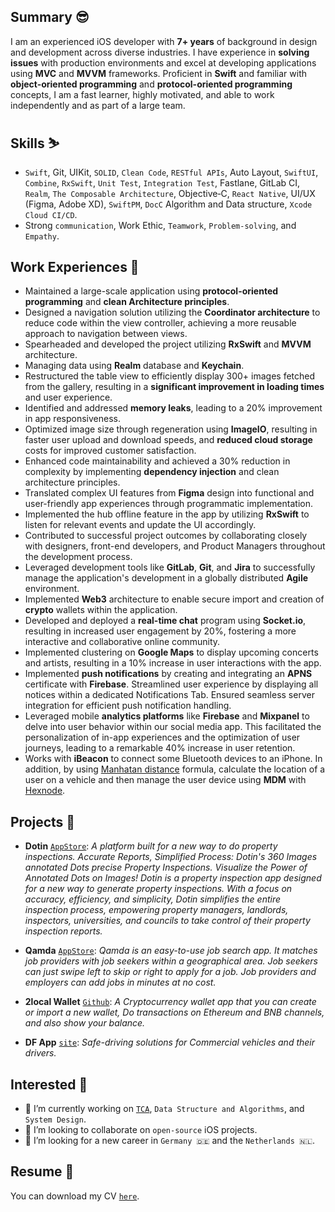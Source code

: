 ## Summary 😎
I am an experienced iOS developer with **7+ years** of background in design and development across diverse industries. I have experience in **solving issues** with production environments and excel at developing applications using **MVC** and **MVVM** frameworks. Proficient in **Swift** and familiar with **object-oriented programming** and **protocol-oriented programming**  concepts, I am a fast learner, highly motivated, and able to work independently and as part of a large team.

## Skills ⛷️
- `Swift`, Git, UIKit, `SOLID`, `Clean Code`, `RESTful APIs`, Auto Layout, `SwiftUI`, `Combine`, `RxSwift`, `Unit Test`, `Integration Test`, Fastlane, GitLab CI, `Realm`, `The Composable Architecture`, Objective‐C, `React Native`, UI/UX (Figma, Adobe XD), `SwiftPM`, `DocC` Algorithm and Data structure, `Xcode Cloud CI/CD`.
- Strong `communication`, Work Ethic, `Teamwork`, `Problem-solving`, and `Empathy`.

## Work Experiences 🔬
- Maintained a large-scale application using **protocol-oriented programming** and **clean Architecture principles**.
- Designed a navigation solution utilizing the **Coordinator architecture** to reduce code within the view controller, achieving a more reusable approach to navigation between views.
- Spearheaded and developed the project utilizing **RxSwift** and **MVVM** architecture.
- Managing data using **Realm** database and **Keychain**.
- Restructured the table view to efficiently display 300+ images fetched from the gallery, resulting in a **significant improvement in loading times** and user experience.
- Identified and addressed **memory leaks**, leading to a 20% improvement in app responsiveness.
- Optimized image size through regeneration using **ImageIO**, resulting in faster user upload and download speeds, and **reduced cloud storage** costs for improved customer satisfaction.
- Enhanced code maintainability and achieved a 30% reduction in complexity by implementing **dependency injection** and clean architecture principles.
- Translated complex UI features from **Figma** design into functional and user-friendly app experiences through programmatic implementation.
- Implemented the hub offline feature in the app by utilizing **RxSwift** to listen for relevant events and update the UI accordingly.
- Contributed to successful project outcomes by collaborating closely with designers, front-end developers, and Product Managers throughout the development process.
- Leveraged development tools like **GitLab**, **Git**, and **Jira** to successfully manage the application's development in a globally distributed **Agile** environment.
- Implemented **Web3** architecture to enable secure import and creation of **crypto** wallets within the application.
- Developed and deployed a **real-time chat** program using **Socket.io**, resulting in increased user engagement by 20%, fostering a more interactive and collaborative online community.
- Implemented clustering on **Google Maps** to display upcoming concerts and artists, resulting in a 10% increase in user interactions with the app.
- Implemented **push notifications** by creating and integrating an **APNS** certificate with **Firebase**. Streamlined user experience by displaying all notices within a dedicated Notifications Tab. Ensured seamless server integration for efficient push notification handling.
- Leveraged mobile **analytics platforms** like **Firebase** and **Mixpanel** to delve into user behavior within our social media app. This facilitated the personalization of in-app experiences and the optimization of user journeys, leading to a remarkable 40% increase in user retention.
- Works with **iBeacon** to connect some Bluetooth devices to an iPhone. In addition, by using [Manhatan distance](https://xlinux.nist.gov/dads/HTML/manhattanDistance.html#:~:text=Definition%3A%20The%20distance%20between%20two,y1%20%2D%20y2%7C.) formula, calculate the location of a user on a vehicle and then manage the user device using **MDM** with [Hexnode](https://www.hexnode.com). 

## Projects 📱

- **Dotin** [`AppStore`](https://apps.apple.com/gb/app/dotin/id1621066840): *A platform built for a new way to do property inspections. Accurate Reports, Simplified Process: Dotin's 360 Images annotated Dots precise Property Inspections. Visualize the Power of Annotated Dots on Images! Dotin is a property inspection app designed for a new way to generate property inspections. With a focus on accuracy, efficiency, and simplicity, Dotin simplifies the entire inspection process, empowering property managers, landlords, inspectors, universities, and councils to take control of their property inspection reports.*

- **Qamda** [`AppStore`](https://apps.apple.com/de/app/qamda/id1534250181): *Qamda is an easy-to-use job search app. It matches job providers with job seekers within a geographical area. Job seekers can just swipe left to skip or right to apply for a job. Job providers and employers can add jobs in minutes at no cost.*

- **2local Wallet** [`Github`](https://github.com/2local/iOSWallet): *A Cryptocurrency wallet app that you can create or import a new wallet, Do transactions on Ethereum and BNB channels, and also show your balance.*
- **DF App** [`site`](http://distractfree.com): *Safe-driving solutions for Commercial vehicles and their drivers.*

## Interested 🧐
- 🔭 I’m currently working on [`TCA`](https://github.com/pointfreeco/swift-composable-architecture), `Data Structure and Algorithms`, and `System Design`.
- 👯 I’m looking to collaborate on `open-source` iOS projects.
- 🤔 I’m looking for a new career in `Germany 🇩🇪` and the `Netherlands 🇳🇱`.

## Resume 📝
You can download my CV [`here`](https://github.com/IbrahimHosseini/IbrahimHosseini/files/14486219/Ibrahim_Hosseini.pdf).
